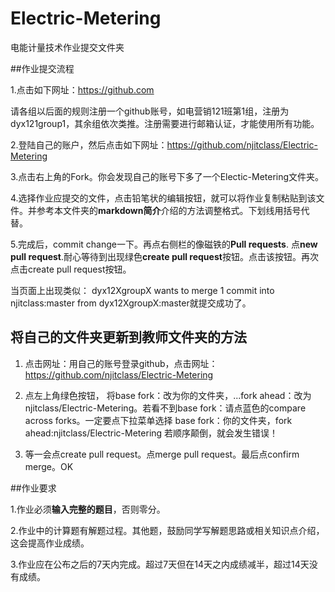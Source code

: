 # Electric-Metering

电能计量技术作业提交文件夹

##作业提交流程

1.点击如下网址：https://github.com 

请各组以后面的规则注册一个github账号，如电营销121班第1组，注册为dyx121group1，其余组依次类推。注册需要进行邮箱认证，才能使用所有功能。

2.登陆自己的账户，然后点击如下网址：https://github.com/njitclass/Electric-Metering

3.点击右上角的Fork。你会发现自己的账号下多了一个Electic-Metering文件夹。

4.选择作业应提交的文件，点击铅笔状的编辑按钮，就可以将作业复制粘贴到该文件。并参考本文件夹的**markdown简介**介绍的方法调整格式。下划线用括号代替。

5.完成后，commit change一下。再点右侧栏的像磁铁的**Pull requests**. 点**new pull request**.耐心等待到出现绿色**create pull request**按钮。点击该按钮。再次点击create pull request按钮。

当页面上出现类似：
dyx12XgroupX  wants to merge 1 commit into njitclass:master from dyx12XgroupX:master就提交成功了。

## 将自己的文件夹更新到教师文件夹的方法

1. 点击网址：用自己的账号登录github，点击网址：https://github.com/njitclass/Electric-Metering

2. 点左上角绿色按钮， 将base fork：改为你的文件夹，...fork ahead：改为njitclass/Electric-Metering。若看不到base fork：请点蓝色的compare across forks。一定要点下拉菜单选择 base fork：你的文件夹，fork ahead:njitclass/Electric-Metering 若顺序颠倒，就会发生错误！

3. 等一会点create pull request。点merge pull request。最后点confirm merge。OK

##作业要求

1.作业必须**输入完整的题目**，否则零分。

2.作业中的计算题有解题过程。其他题，鼓励同学写解题思路或相关知识点介绍，这会提高作业成绩。

3.作业应在公布之后的7天内完成。超过7天但在14天之内成绩减半，超过14天没有成绩。
 
 
